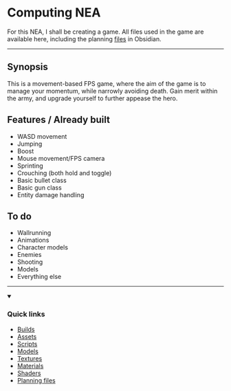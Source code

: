 # Computing NEA

For this NEA, I shall be creating a game. All files used in the game are available here, including the planning [files](<NEA/>) in Obsidian.

---
## Synopsis

This is a movement-based FPS game, where the aim of the game is to manage your momentum, while narrowly avoiding death. Gain merit within the army, and upgrade yourself to further appease the hero.

## **Features / Already built**

- WASD movement
- Jumping
- Boost
- Mouse movement/FPS camera
- Sprinting
- Crouching (both hold and toggle)
- Basic bullet class
- Basic gun class
- Entity damage handling

## **To do**

- Wallrunning
- Animations
- Character models
- Enemies
- Shooting
- Models
- Everything else

---

<details open>
<summary><h3>Quick links</h3></summary>

- [Builds](<Builds/>)
- [Assets](<Assets/>)
- [Scripts](<Assets/Scripts/>)
- [Models](<Assets/Models/>)
- [Textures](<Assets/Textures/>)
- [Materials](<Assets/Materials/>)
- [Shaders](<Assets/Shaders/>)
- [Planning files](<NEA/>)

</details>